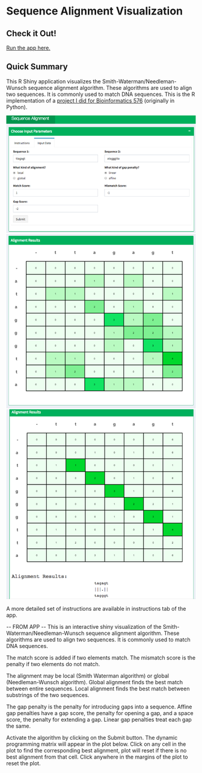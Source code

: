 # Sequence Alignment Visualization

## Check it Out!

[Run the app here.](https://jennynguyen.shinyapps.io/sequence_alignment_visualization/)

## Quick Summary

This R Shiny application visualizes the Smith-Waterman/Needleman-Wunsch sequence alignment algorithm. These algorithms are used to align two sequences. It is commonly used to match DNA sequences. This is the R implementation of a [project I did for Bioinformatics 576](https://github.com/jennguyen1/bioinformatics_576/tree/master/gene_alignment) (originally in Python).

![screenshot of display 1](images/app_screenshot1.jpg)
![screenshot of display 2](images/app_screenshot2.jpg)
![screenshot of display 3](images/app_screenshot3.jpg)

A more detailed set of instructions are available in instructions tab of the app.


-- FROM APP --
This is an interactive shiny visualization of the Smith-Waterman/Needleman-Wunsch sequence alignment algorithm. These algorithms are used to align two sequences. It is commonly used to match DNA sequences.

The match score is added if two elements match. The mismatch score is the penalty if two elements do not match.

The alignment may be local (Smith Waterman algorithm) or global (Needleman-Wunsch algorithm). Global alignment finds the best match between entire sequences. Local alignment finds the best match between substrings of the two sequences.

The gap penalty is the penalty for introducing gaps into a sequence. Affine gap penalties have a gap score, the penalty for opening a gap, and a space score, the penalty for extending a gap. Linear gap penalties treat each gap the same.

Activate the algorithm by clicking on the Submit button. The dynamic programming matrix will appear in the plot below. Click on any cell in the plot to find the corresponding best alignment, plot will reset if there is no best alignment from that cell. Click anywhere in the margins of the plot to reset the plot.
